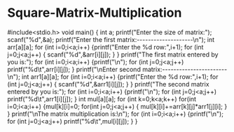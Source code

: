 # Square-Matrix-Multiplication
#include<stdio.h>
void main()
{
    int a;
    printf("Enter the size of matrix:");
    scanf("%d",&a);
    printf("Enter the first matrix:--------------------\n");
    int arr[a][a];
    for (int i=0;i<a;i++)
    {printf("Enter the %d row:",i+1);
        for (int j=0;j<a;j++)
    {
        scanf("%d",&arr[i][j]);
    }
    }
    printf("The first matrix entered by you is:");
    for (int i=0;i<a;i++)
    {printf("\n");
        for (int j=0;j<a;j++)
            printf("%d\t",arr[i][j]);
    }
    printf("\nEnter second matrix:-----------------------\n");
    int arr1[a][a];
    for (int i=0;i<a;i++)
    {printf("Enter the %d row:",i+1);
        for (int j=0;j<a;j++)
    {
        scanf("%d",&arr1[i][j]);
    }
    }
    printf("The second matrix entered by you is:");
    for (int i=0;i<a;i++)
    {printf("\n");
        for (int j=0;j<a;j++)
            printf("%d\t",arr1[i][j]);
    }
    int mul[a][a];
    for (int k=0;k<a;k++)
        for(int i=0;i<a;i++)
        {mul[k][i]=0;
            for(int j=0;j<a;j++)
                {
                    mul[k][i]+=arr[k][j]*arr1[j][i];
                }
        }
    printf("\nThe matrix multiplication is:\n");
    for (int i=0;i<a;i++)
    {printf("\n");
        for (int j=0;j<a;j++)
            printf("%d\t",mul[i][j]);
    }
}
